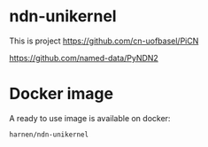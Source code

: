 # ndn-unikernel

This is project 
https://github.com/cn-uofbasel/PiCN

https://github.com/named-data/PyNDN2

# Docker image

A ready to use image is available on docker: 

`harnen/ndn-unikernel`
